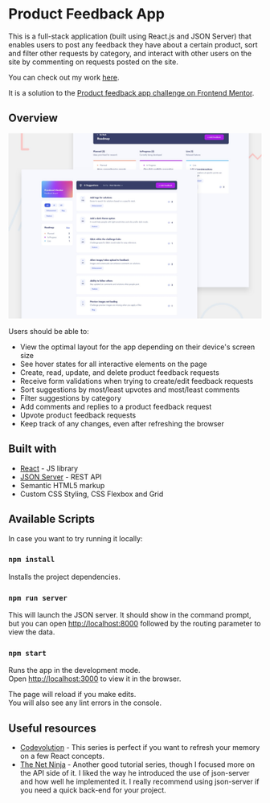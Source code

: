 # Product Feedback App

This is a full-stack application (built using React.js and JSON Server) that enables users to post any feedback they have about a certain product, sort and filter other requests by category, and interact with other users on the site by commenting on requests posted on the site.

You can check out my work [here](https://product-feedback-appli.herokuapp.com).

It is a solution to the [Product feedback app challenge on Frontend Mentor](https://www.frontendmentor.io/challenges/product-feedback-app-wbvUYqjR6).


## Overview

![Design preview for the Product feedback app coding challenge](./preview.jpg)

Users should be able to:

- View the optimal layout for the app depending on their device's screen size
- See hover states for all interactive elements on the page
- Create, read, update, and delete product feedback requests
- Receive form validations when trying to create/edit feedback requests
- Sort suggestions by most/least upvotes and most/least comments
- Filter suggestions by category
- Add comments and replies to a product feedback request
- Upvote product feedback requests
- Keep track of any changes, even after refreshing the browser


## Built with

- [React](https://reactjs.org/) - JS library
- [JSON Server](https://www.npmjs.com/package/json-server) - REST API
- Semantic HTML5 markup
- Custom CSS Styling, CSS Flexbox and Grid


## Available Scripts

In case you want to try running it locally:

### `npm install`

Installs the project dependencies.

### `npm run server`

This will launch the JSON server.
It should show in the command prompt, but you can open [http://localhost:8000](http://localhost:8000) followed by the routing parameter to view the data. 

### `npm start`

Runs the app in the development mode.<br>
Open [http://localhost:3000](http://localhost:3000) to view it in the browser.

The page will reload if you make edits.<br>
You will also see any lint errors in the console.


## Useful resources

- [Codevolution](https://www.youtube.com/playlist?list=PLC3y8-rFHvwgg3vaYJgHGnModB54rxOk3) - This series is perfect if you want to refresh your memory on a few React concepts.
- [The Net Ninja](https://www.youtube.com/playlist?list=PL4cUxeGkcC9gZD-Tvwfod2gaISzfRiP9d) - Another good tutorial series, though I focused more on the API side of it. I liked the way he introduced the use of json-server and how well he implemented it. I really recommend using json-server if you need a quick back-end for your project.

